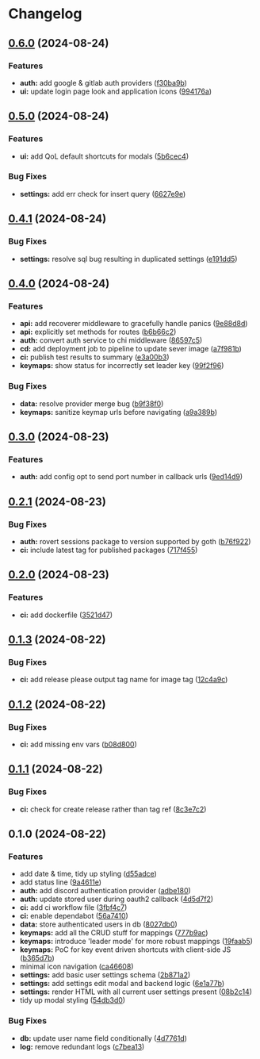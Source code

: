 # Changelog

## [0.6.0](https://github.com/scottmckendry/mnemstart/compare/v0.5.0...v0.6.0) (2024-08-24)


### Features

* **auth:** add google & gitlab auth providers ([f30ba9b](https://github.com/scottmckendry/mnemstart/commit/f30ba9bee3260cc314a52eb1aa9a1b28a797f87e))
* **ui:** update login page look and application icons ([994176a](https://github.com/scottmckendry/mnemstart/commit/994176aa8327ce3ac6726769dee8d3dc5307d29d))

## [0.5.0](https://github.com/scottmckendry/mnemstart/compare/v0.4.1...v0.5.0) (2024-08-24)


### Features

* **ui:** add QoL default shortcuts for modals ([5b6cec4](https://github.com/scottmckendry/mnemstart/commit/5b6cec4c0e26c2c1ac3b1044af1d49e4dd238a8e))


### Bug Fixes

* **settings:** add err check for insert query ([6627e9e](https://github.com/scottmckendry/mnemstart/commit/6627e9e42a10cc4fdd6e073447594e22d00421a9))

## [0.4.1](https://github.com/scottmckendry/mnemstart/compare/v0.4.0...v0.4.1) (2024-08-24)


### Bug Fixes

* **settings:** resolve sql bug resulting in duplicated settings ([e191dd5](https://github.com/scottmckendry/mnemstart/commit/e191dd57db2d3a54cfd9866b50239004e8b8d5ad))

## [0.4.0](https://github.com/scottmckendry/mnemstart/compare/v0.3.0...v0.4.0) (2024-08-24)


### Features

* **api:** add recoverer middleware to gracefully handle panics ([9e88d8d](https://github.com/scottmckendry/mnemstart/commit/9e88d8dc1e5799a673e94dc94dec57aa00005014))
* **api:** explicitly set methods for routes ([b6b66c2](https://github.com/scottmckendry/mnemstart/commit/b6b66c2d329af6210c08f6cb38b8ad3743d3437b))
* **auth:** convert auth service to chi middleware ([86597c5](https://github.com/scottmckendry/mnemstart/commit/86597c5e21641f926e60c7bd8902f15795136fd6))
* **cd:** add deployment job to pipeline to update sever image ([a7f981b](https://github.com/scottmckendry/mnemstart/commit/a7f981b58057b1164fb0a2d1e38019c55f20eb47))
* **ci:** publish test results to summary ([e3a00b3](https://github.com/scottmckendry/mnemstart/commit/e3a00b3828a11433af20d9b3fa93f1f6eec90075))
* **keymaps:** show status for incorrectly set leader key ([99f2f96](https://github.com/scottmckendry/mnemstart/commit/99f2f96a1038f5db1b10d3ae4756590420a92cc7))


### Bug Fixes

* **data:** resolve provider merge bug ([b9f38f0](https://github.com/scottmckendry/mnemstart/commit/b9f38f0f2d37457853d21b671ebe78cffd365cb1))
* **keymaps:** sanitize keymap urls before navigating ([a9a389b](https://github.com/scottmckendry/mnemstart/commit/a9a389bac364f53f6c87157399d9e1ff9eb14ab2))

## [0.3.0](https://github.com/scottmckendry/mnemstart/compare/v0.2.1...v0.3.0) (2024-08-23)


### Features

* **auth:** add config opt to send port number in callback urls ([9ed14d9](https://github.com/scottmckendry/mnemstart/commit/9ed14d9f640e3ed2fabad28c8b12027996a23065))

## [0.2.1](https://github.com/scottmckendry/mnemstart/compare/v0.2.0...v0.2.1) (2024-08-23)


### Bug Fixes

* **auth:** rovert sessions package to version supported by goth ([b76f922](https://github.com/scottmckendry/mnemstart/commit/b76f92267a0324e7e564064fec22fa795bb26b94))
* **ci:** include latest tag for published packages ([717f455](https://github.com/scottmckendry/mnemstart/commit/717f455c68ab98d28f2fe63b1196341f8b0fa476))

## [0.2.0](https://github.com/scottmckendry/mnemstart/compare/v0.1.3...v0.2.0) (2024-08-23)


### Features

* **ci:** add dockerfile ([3521d47](https://github.com/scottmckendry/mnemstart/commit/3521d47907dab5cbaca198c4d16ee3a165ccad7d))

## [0.1.3](https://github.com/scottmckendry/mnemstart/compare/v0.1.2...v0.1.3) (2024-08-22)


### Bug Fixes

* **ci:** add release please output tag name for image tag ([12c4a9c](https://github.com/scottmckendry/mnemstart/commit/12c4a9cb8e7ca4522f904c11b8c4ccd14c1e143e))

## [0.1.2](https://github.com/scottmckendry/mnemstart/compare/v0.1.1...v0.1.2) (2024-08-22)


### Bug Fixes

* **ci:** add missing env vars ([b08d800](https://github.com/scottmckendry/mnemstart/commit/b08d800fe1cdf619ced0f342127a5a2ed725eb0f))

## [0.1.1](https://github.com/scottmckendry/mnemstart/compare/v0.1.0...v0.1.1) (2024-08-22)


### Bug Fixes

* **ci:** check for create release rather than tag ref ([8c3e7c2](https://github.com/scottmckendry/mnemstart/commit/8c3e7c281c6ceac91acb9c2ec6fceac37c4ae75f))

## 0.1.0 (2024-08-22)


### Features

* add date & time, tidy up styling ([d55adce](https://github.com/scottmckendry/mnemstart/commit/d55adce33ef56d79ca3d9038e88176b0a273f10d))
* add status line ([9a4611e](https://github.com/scottmckendry/mnemstart/commit/9a4611ecf45e67468010dfee28a8f3440db38d76))
* **auth:** add discord authentication provider ([adbe180](https://github.com/scottmckendry/mnemstart/commit/adbe180d60c61a48d41edac2f5aa530506a52f96))
* **auth:** update stored user during oauth2 callback ([4d5d7f2](https://github.com/scottmckendry/mnemstart/commit/4d5d7f2ce59983004044d24cd153e7969bafab96))
* **ci:** add ci workflow file ([3fbf4c7](https://github.com/scottmckendry/mnemstart/commit/3fbf4c71770af5d3c2b6afd74913866a9faf25c6))
* **ci:** enable dependabot ([56a7410](https://github.com/scottmckendry/mnemstart/commit/56a74106740f881f69b852e047a5b2217c86d744))
* **data:** store authenticated users in db ([8027db0](https://github.com/scottmckendry/mnemstart/commit/8027db03195fc2ed5397e5ba4021a46f57ceb213))
* **keymaps:** add all the CRUD stuff for mappings ([777b9ac](https://github.com/scottmckendry/mnemstart/commit/777b9ac90c0d923678d8ad0fa013a39a2ea594bd))
* **keymaps:** introduce 'leader mode' for more robust mappings ([19faab5](https://github.com/scottmckendry/mnemstart/commit/19faab5d05804d0fa715dc003601708a6a3ee2f0))
* **keymaps:** PoC for key event driven shortcuts with client-side JS ([b365d7b](https://github.com/scottmckendry/mnemstart/commit/b365d7b567a797d1f92a73a62d23434936b42a26))
* minimal icon navigation ([ca46608](https://github.com/scottmckendry/mnemstart/commit/ca4660876a8d35cb4d3097fb278a5d4ec29f1b7f))
* **settings:** add basic user settings schema ([2b871a2](https://github.com/scottmckendry/mnemstart/commit/2b871a2af455b9233c4c646a71058ee7e3ab774c))
* **settings:** add settings edit modal and backend logic ([6e1a77b](https://github.com/scottmckendry/mnemstart/commit/6e1a77bb474b38d851fad5982babb59e710bd293))
* **settings:** render HTML with all current user settings present ([08b2c14](https://github.com/scottmckendry/mnemstart/commit/08b2c141193c98f3978dfe13985465e068d31d4c))
* tidy up modal styling ([54db3d0](https://github.com/scottmckendry/mnemstart/commit/54db3d0a4e5863809e8f1d4aa45195270fdd364a))


### Bug Fixes

* **db:** update user name field conditionally ([4d7761d](https://github.com/scottmckendry/mnemstart/commit/4d7761d70c4359112960078fa9cafb512f642cf9))
* **log:** remove redundant logs ([c7bea13](https://github.com/scottmckendry/mnemstart/commit/c7bea13b4e292f7944d7dca08905a4e913a7cbe5))
